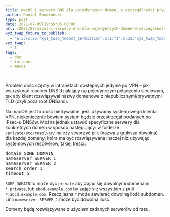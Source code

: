 ```yaml
---
title: macOS i serwery DNS dla pojedynczych domen, w szczególności prywatnych
author: Daniel Skowroński
type: post
date: 2021-07-05T19:59:05+00:00
url: /2021/07/macos-i-serwery-dns-dla-pojedynczych-domen-w-szczegolnosci-prywatnych/
xyz_twap_future_to_publish:
  - 'a:3:{s:26:"xyz_twap_twpost_permission";s:1:"1";s:32:"xyz_twap_twpost_image_permission";s:1:"1";s:18:"xyz_twap_twmessage";s:26:"{POST_TITLE} - {PERMALINK}";}'
xyz_twap:
  - 1
tags:
  - dns
  - intranet
  - macos

---
```

Problem dość częsty w intranetach dostępnych jedynie po VPN &#8211; jak wstrzyknąć resolver DNS działający na pojedynczym połączeniu sieciowym, tak aby klient rozwiązywał nazwy domenowe z niepublicznymi/prywatnymi TLD (czyli poza root DNSami). 

Na macOS jest to dość nietrywialne, jeśli używamy systemowego klienta VPN, niekoniecznie bowiem system będzie przestrzegał podanych po IPsec-u DNSów. Można jednak ustawić specyficzne serwery dla konkretnych domen w sposób następujący: w folderze `/private/etc/resolver/` należy stworzyć plik (nazwa z grubsza dowolna) dla każdej domeny, która ma być rozwiązywana inaczej niż używając systemowych resolverów, takiej treści:

<pre class="EnlighterJSRAW" data-enlighter-language="generic" data-enlighter-theme="" data-enlighter-highlight="" data-enlighter-linenumbers="" data-enlighter-lineoffset="" data-enlighter-title="" data-enlighter-group="">domain SOME_DOMAIN
nameserver SERVER_1
nameserver SERVER_2
search_order 1
timeout 5</pre>

`SOME_DOMAIN` to może być `private` aby zająć się dowolnymi domenami `*.private`, lub `abcd.example.com` by zająć się wszystkim z puli `*.abcd.example.com`. Rzecz jasna `*` może zawierać dowolną ilość subdomen. Linii `nameserver SERVER_1` może być dowolna ilość.

Domeny będą rozwiązywane z użyciem zadanych serwerów od razu.